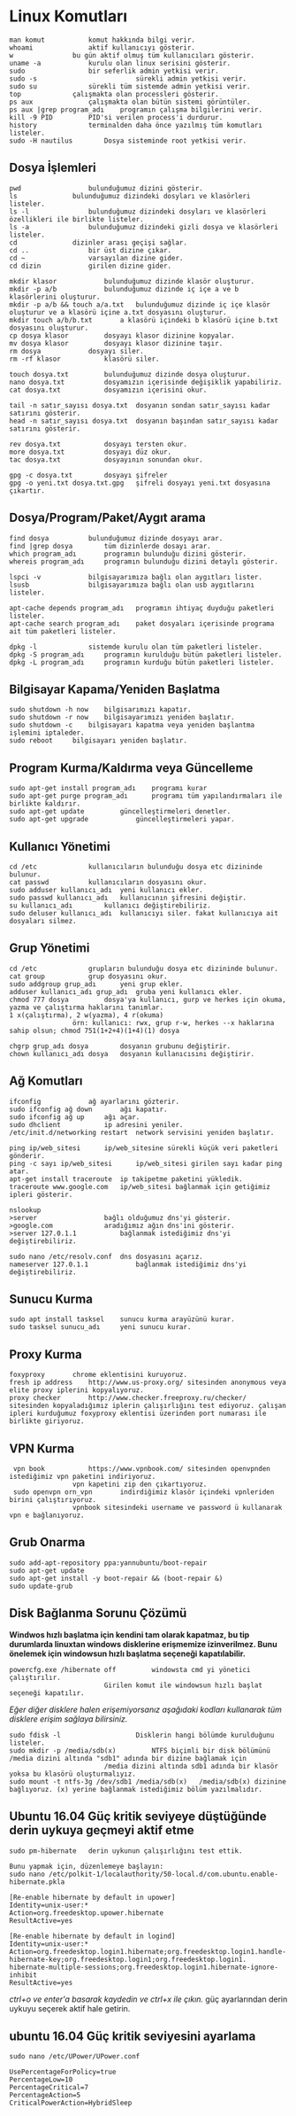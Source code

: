 # Linux Komutları

    man komut			komut hakkında bilgi verir.
    whoami				aktif kullanıcıyı gösterir.
    w				bu gün aktif olmuş tüm kullanıcıları gösterir.
    uname -a			kurulu olan linux serisini gösterir.
    sudo 				bir seferlik admin yetkisi verir.
    sudo -s                     	sürekli admin yetkisi verir.
    sudo su				sürekli tüm sistemde admin yetkisi verir.           	
    top				çalışmakta olan processleri gösterir.
    ps aux				çalışmakta olan bütün sistemi görüntüler.
    ps aux |grep program_adı	programın çalışma bilgilerini verir.
    kill -9 PID			PID'si verilen process'i durdurur.
    history				terminalden daha önce yazılmış tüm komutları listeler.
    sudo -H nautilus		Dosya sisteminde root yetkisi verir.


## Dosya İşlemleri

    pwd 				bulunduğumuz dizini gösterir.	
    ls				bulunduğumuz dizindeki dosyları ve klasörleri listeler.
    ls -l				bulunduğumuz dizindeki dosyları ve klasörleri özellikleri ile birlikte listeler.
    ls -a				bulunduğumuz dizindeki gizli dosya ve klasörleri listeler.
    cd				dizinler arası geçişi sağlar.
    cd .. 				bir üst dizine çıkar.
    cd ~				varsayılan dizine gider.
    cd dizin			girilen dizine gider.

    mkdir klasor			bulunduğumuz dizinde klasör oluşturur.
    mkdir -p a/b			bulunduğumuz dizinde iç içe a ve b klasörlerini oluşturur.
    mkdir -p a/b && touch a/a.txt 	bulunduğumuz dizinde iç içe klasör oluşturur ve a klasörü içine a.txt dosyasını oluşturur.
    mkdir touch a/b/b.txt		a klasörü içindeki b klasörü içine b.txt dosyasını oluşturur. 
    cp dosya klasor 		dosyayı klasor dizinine kopyalar.
    mv dosya klasor 		dosyayı klasor dizinine taşır.
    rm dosya			dosyayı siler.
    rm -rf klasor			klasörü siler.	

    touch dosya.txt			bulunduğumuz dizinde dosya oluşturur.
    nano dosya.txt			dosyamızın içerisinde değişiklik yapabiliriz.
    cat dosya.txt			dosyamızın içerisini okur.
    
    tail -n satır_sayısı dosya.txt	dosyanın sondan satır_sayısı kadar satırını gösterir.
    head -n satır_sayısı dosya.txt	dosyanın başından satır_sayısı kadar satırını gösterir.
    
    rev dosya.txt			dosyayı tersten okur.
    more dosya.txt			dosyayı düz okur.
    tac dosya.txt			dosyayının sonundan okur.	

    gpg -c dosya.txt		dosyayı şifreler
    gpg -o yeni.txt dosya.txt.gpg	şifreli dosyayı yeni.txt dosyasına çıkartır.

## Dosya/Program/Paket/Aygıt arama

    find dosya			bulunduğumuz dizinde dosyayı arar.
    find |grep dosya 		tüm dizinlerde dosayı arar.
    which program_adı		programın bulunduğu dizini gösterir.
    whereis program_adı		programın bulunduğu dizini detaylı gösterir.
    
    lspci -v			bilgisayarımıza bağlı olan aygıtları lister.
    lsusb				bilgisayarımıza bağlı olan usb aygıtlarını listeler.
    
    apt-cache depends program_adı	programın ihtiyaç duyduğu paketleri listeler.
    apt-cache search program_adı	paket dosyaları içerisinde programa ait tüm paketleri listeler.
    
    dpkg -l				sistemde kurulu olan tüm paketleri listeler.
    dpkg -S program_adı		programın kurulduğu bütün paketleri listeler.
    dpkg -L program_adı		programın kurduğu bütün paketleri listeler.
    
## Bilgisayar Kapama/Yeniden Başlatma

    sudo shutdown -h now	bilgisarımızı kapatır.
    sudo shutdown -r now	bilgisayarımızı yeniden başlatır.
    sudo shutdown -c	bilgisayarı kapatma veya yeniden başlantma işlemini iptaleder.
    sudo reboot		bilgisayarı yeniden başlatır.
    
## Program Kurma/Kaldırma veya Güncelleme

    sudo apt-get install program_adı	programı kurar
    sudo apt-get purge program_adı		programı tüm yapılandırmaları ile birlikte kaldırır.
    sudo apt-get update			güncelleştirmeleri denetler.
    sudo apt-get upgrade			güncelleştirmeleri yapar.
    
## Kullanıcı Yönetimi
    
    cd /etc				kullanıcıların bulunduğu dosya etc dizininde bulunur.
    cat passwd			kullanıcıların dosyasını okur.
    sudo adduser kullanıcı_adı	yeni kullanıcı ekler.
    sudo passwd kullanıcı_adı	kullanıcının şifresini değiştir.
    su kullanıcı_adı		kullanıcı değiştirebiliriz.
    sudo deluser kullanıcı_adı	kullanıcıyı siler. fakat kullanıcıya ait dosyaları silmez.	
    
## Grup Yönetimi

    cd /etc				grupların bulunduğu dosya etc dizininde bulunur.
    cat group			grup dosyasını okur.
    sudo addgroup grup_adı		yeni grup ekler.
    adduser kullanıcı_adı grup_adı 	gruba yeni kullanıcı ekler.
    chmod 777 dosya			dosya'ya kullanıcı, gurp ve herkes için okuma, yazma ve çalıştırma haklarını tanımlar.		                                1 x(çalıştırma), 2 w(yazma), 4 r(okuma)
					örn: kullanıcı: rwx, grup r-w, herkes --x haklarına sahip olsun; chmod 751(1+2+4)(1+4)(1) dosya
    
    chgrp grup_adı dosya		dosyanın grubunu değiştirir.
    chown kullanıcı_adı dosya	dosyanın kullanıcısını değiştirir.
    
## Ağ Komutları

    ifconfig			ağ ayarlarını gözterir.
    sudo ifconfig ağ down		ağı kapatır.
    sudo ifconfig ağ up		ağı açar.
    sudo dhclient			ip adresini yeniler.
    /etc/init.d/networking restart	network servisini yeniden başlatır.
    
    ping ip/web_sitesi		ip/web_sitesine sürekli küçük veri paketleri gönderir.
    ping -c sayı ip/web_sitesi   	ip/web_sitesi girilen sayı kadar ping atar.
    apt-get install traceroute	ip takipetme paketini yükledik.
    traceroute www.google.com	ip/web_sitesi bağlanmak için getiğimiz ipleri gösterir.	
    
    nslookup
	>server			        bağlı olduğumuz dns'yi gösterir.
	>google.com		        aradığımız ağın dns'ini gösterir.
	>server 127.0.1.1	        bağlanmak istediğimiz dns'yi değiştirebiliriz.	

    sudo nano /etc/resolv.conf	dns dosyasını açarız.
    nameserver 127.0.1.1	        bağlanmak istediğimiz dns'yi değiştirebiliriz.	
    
## Sunucu Kurma

    sudo apt install tasksel	sunucu kurma arayüzünü kurar.
    sudo tasksel sunucu_adı		yeni sunucu kurar.
    
## Proxy Kurma

    foxyproxy 		chrome eklentisini kuruyoruz.
    fresh ip address	http://www.us-proxy.org/ sitesinden anonymous veya elite proxy iplerini kopyalıyoruz.
    proxy checker		http://www.checker.freeproxy.ru/checker/ sitesinden kopyaladığımız iplerin çalışırlığını test ediyoruz. çalışan ipleri kurduğumuz foxyproxy eklentisi üzerinden port numarası ile birlikte giriyoruz.
    
 ## VPN Kurma
 
     vpn book			https://www.vpnbook.com/ sitesinden openvpnden istediğimiz vpn paketini indiriyoruz.
					vpn kapetini zip den çıkartıyoruz.
     sudo openvpn orn_vpn		indirdiğimiz klasör içindeki vpnleriden birini çalıştırıyoruz.
					vpnbook sitesindeki username ve password ü kullanarak vpn e bağlanıyoruz.
                    
## Grub Onarma

    sudo add-apt-repository ppa:yannubuntu/boot-repair
    sudo apt-get update
    sudo apt-get install -y boot-repair && (boot-repair &)
    sudo update-grub
    
## Disk Bağlanma Sorunu Çözümü

**Windwos hızlı başlatma için kendini tam olarak kapatmaz, bu tip durumlarda linuxtan windows disklerine erişmemize izinverilmez. Bunu önelemek için windowsun hızlı başlatma seçeneği kapatılabilir.**

    powercfg.exe /hibernate off			windowsta cmd yi yönetici çalıştırılır. 
							Girilen komut ile windowsun hızlı başlat seçeneği kapatılır.

*Eğer diğer disklere halen erişemiyorsanız aşağıdaki kodları kullanarak tüm disklere erişim sağlaya bilirsiniz.*

    sudo fdisk -l					Disklerin hangi bölümde kurulduğunu listeler.
    sudo mkdir -p /media/sdb(x)			NTFS biçimli bir disk bölümünü /media dizini altında "sdb1" adında bir dizine bağlamak için  
							/media dizini altında sdb1 adında bir klasör yoksa bu klasörü oluşturmalıyız.
    sudo mount -t ntfs-3g /dev/sdb1 /media/sdb(x)	/media/sdb(x) dizinine bağlıyoruz. (x) yerine bağlanmak istediğimiz bölüm yazılmalıdır.
    
## Ubuntu 16.04 Güç kritik seviyeye düştüğünde derin uykuya geçmeyi aktif etme

    sudo pm-hibernate	derin uykunun çalışırlığını test ettik.
    
    Bunu yapmak için, düzenlemeye başlayın:
    sudo nano /etc/polkit-1/localauthority/50-local.d/com.ubuntu.enable-hibernate.pkla

	[Re-enable hibernate by default in upower]
	Identity=unix-user:*
	Action=org.freedesktop.upower.hibernate
	ResultActive=yes

	[Re-enable hibernate by default in logind]
	Identity=unix-user:*
	Action=org.freedesktop.login1.hibernate;org.freedesktop.login1.handle-hibernate-key;org.freedesktop.login1;org.freedesktop.login1.
	hibernate-multiple-sessions;org.freedesktop.login1.hibernate-ignore-inhibit
	ResultActive=yes

*ctrl+o ve enter'a basarak kaydedin ve ctrl+x ile çıkın.*
güç ayarlarından derin uykuyu seçerek aktif hale getirin.
    
## ubuntu 16.04 Güç kritik seviyesini ayarlama

    sudo nano /etc/UPower/UPower.conf

	UsePercentageForPolicy=true
	PercentageLow=10
	PercentageCritical=7
	PercentageAction=5
	CriticalPowerAction=HybridSleep
    

